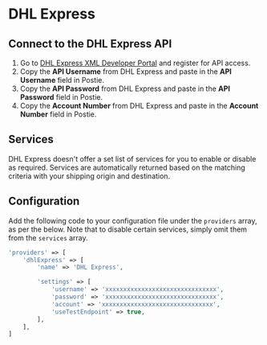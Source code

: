 # DHL Express

## Connect to the DHL Express API
1. Go to <a href="https://xmlportal.dhl.com/login" target="_blank">DHL Express XML Developer Portal</a> and register for API access.
1. Copy the **API Username** from DHL Express and paste in the **API Username** field in Postie.
1. Copy the **API Password** from DHL Express and paste in the **API Password** field in Postie.
1. Copy the **Account Number** from DHL Express and paste in the **Account Number** field in Postie.

## Services
DHL Express doesn't offer a set list of services for you to enable or disable as required. Services are automatically returned based on the matching criteria with your shipping origin and destination.

## Configuration
Add the following code to your configuration file under the `providers` array, as per the below. Note that to disable certain services, simply omit them from the `services` array.

```php
'providers' => [
    'dhlExpress' => [
        'name' => 'DHL Express',

        'settings' => [
            'username' => 'xxxxxxxxxxxxxxxxxxxxxxxxxxxxxxx',
            'password' => 'xxxxxxxxxxxxxxxxxxxxxxxxxxxxxxx',
            'account' => 'xxxxxxxxxxxxxxxxxxxxxxxxxxxxxxx',
            'useTestEndpoint' => true,
        ],
    ],
]
```